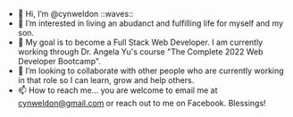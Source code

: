 - 👋 Hi, I’m @cynweldon ::waves::
- 👀 I’m interested in living an abudanct and fulfilling life for myself and my son.
- 🌱 My goal is to become a Full Stack Web Developer.  I am currently working through Dr. Angela Yu's course "The Complete 2022 Web Developer Bootcamp".
- 💞️ I’m looking to collaborate with other people who are currently working in that role so I can learn, grow and help others.
- 📫 How to reach me... you are welcome to email me at cynweldon@gmail.com or reach out to me on Facebook.  Blessings!

<!---
cynweldon/cynweldon is a ✨ special ✨ repository because its `README.md` (this file) appears on your GitHub profile.
You can click the Preview link to take a look at your changes.
--->
